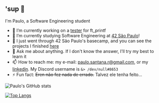 ## 'sup 🤙

<!--
**paulo-santana/paulo-santana** is a ✨ _special_ ✨ repository because its `README.md` (this file) appears on your GitHub profile.
Here are some ideas to get you started:
-->

I'm Paulo, a Software Engineering student

- 🔭 I’m currently working on a [tester](https://github.com/paulo-santana/ftprintf-tester) for ft_printf
- 🚀 I’m currently studying Software Engineering at [42 São Paulo](https://www.42sp.org.br/)!
- 🐎 I just went through 42 São Paulo's basecamp, and you can see the projects I finished [here](https://github.com/paulo-santana/42-basecamp)
- 💬 Ask me about anything. If I don't know the answer, I'll try my best to learn it
- 📫 How to reach me: my e-mail: paulo.santana.r@gmail.com, or my [linkedin](https://www.linkedin.com/in/paulostn/). My Discord username is `&> /dev/null#8653`
- ⚡ Fun fact: ~~Eren não fez nada de errado.~~ Talvez ele tenha feito...

![Paulo's GitHub stats](https://github-readme-stats.vercel.app/api?username=paulo-santana&show_icons=true&theme=one)

[![Top Langs](https://github-readme-stats.vercel.app/api/top-langs/?username=paulo-santana&layout=compact&theme=one)](https://github.com/paulo-santana)
